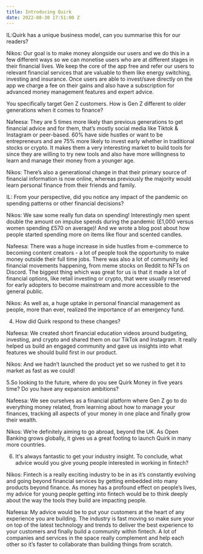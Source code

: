 ```yaml
---
title: Introducing Quirk
date: 2022-08-30 17:51:00 Z
---
```


IL:Quirk has a unique business model, can you summarise this for our readers?
 
Nikos: Our goal is to make money alongside our users and we do this in a few different ways so we can monetise users who are at different stages in their financial lives. We keep the core of the app free and refer our users to relevant financial services that are valuable to them like energy switching, investing and insurance. Once users are able to invest/save directly on the app we charge a fee on their gains and also have a subscription for advanced money management features and expert advice. 
 
 
You specifically target Gen Z customers. How is Gen Z different to older generations when it comes to finance?
 
Nafeesa: They are 5 times more likely than previous generations to get financial advice and for them, that’s mostly social media like Tiktok & Instagram or peer-based. 60% have side hustles or want to be entrepreneurs and are 75% more likely to invest early whether in traditional stocks or crypto. It makes them a very interesting market to build tools for since they are willing to try new tools and also have more willingness to learn and manage their money from a younger age. 
 
Nikos: There’s also a generational change in that their primary source of financial information is now online, whereas previously the majority would learn personal finance from their friends and family. 
 
 
IL: From your perspective, did you notice any impact of the pandemic on spending patterns or other financial decisions? 
 
Nikos: We saw some really fun data on spending! Interestingly men spent double the amount on impulse spends during the pandemic (£1,000 versus women spending £570 on average)! And we wrote a blog post about how people started spending more on items like flour and  scented candles. 
 
Nafeesa: There was a huge increase in side hustles from e-commerce to becoming content creators  - a lot of people took the opportunity to make money outside their full time jobs. There was also a lot of community led financial movements happening, from meme stocks on Reddit to NFTs on Discord. The biggest thing which was great for us is that it made a lot of financial options, like retail investing or crypto, that were usually reserved for early adopters to become mainstream and more accessible to the general public.
 
Nikos: As well as, a huge uptake in personal financial management as people, more than ever, realized the importance of an emergency fund. 
 
 
4. How did Quirk respond to these changes?
 
Nafeesa: We created short financial education videos around budgeting, investing, and crypto and shared them on our TikTok and Instagram. It really helped us build an engaged community and gave us insights into what features we should build first in our product. 
 
Nikos: And we hadn’t launched the product yet so we rushed to get it to market as fast as we could!
 
 
5.So looking to the future, where do you see Quirk Money in five years time? Do you have any expansion ambitions?
 
Nafeesa: We see ourselves as a financial platform where Gen Z go to do everything money related, from learning about how to manage your finances, tracking all aspects of your money in one place and finally grow their wealth. 
 
Nikos: We’re definitely aiming to go abroad, beyond the UK. As Open Banking grows globally, it gives us a great footing to launch Quirk in many more countries. 
 
 
6. It's always fantastic to get your industry insight. To conclude, what advice would you give young people interested in working in fintech?
 
Nikos: Fintech is a really exciting industry to be in as it’s constantly evolving and going beyond financial services by getting embedded into many products beyond finance. As money has a profound effect on people’s lives, my advice for young people getting into fintech would be to think deeply about the way the tools they build are impacting people. 

Nafeesa: My advice would be to put your customers at the heart of any experience you are building. The industry is fast moving so make sure your on top of the latest technology and trends to deliver the best experience to your customers and finally build a community within fintech. A lot of companies and services in the space really complement and help each other so it’s faster to collaborate than building things from scratch.
